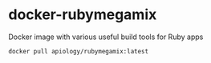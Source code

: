 # docker-rubymegamix
Docker image with various useful build tools for Ruby apps


```sh
docker pull apiology/rubymegamix:latest
```
